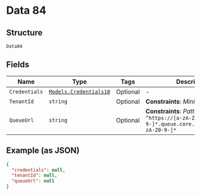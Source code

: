 
# Data 84

## Structure

`Data84`

## Fields

| Name | Type | Tags | Description |
|  --- | --- | --- | --- |
| `Credentials` | [`Models.Credentials10`](../../doc/models/credentials-10.md) | Optional | - |
| `TenantId` | `string` | Optional | **Constraints**: *Minimum Length*: `1` |
| `QueueUrl` | `string` | Optional | **Constraints**: *Pattern*: `^https://[a-zA-Z0-9-]*.queue.core.windows.net/[a-zA-Z0-9-]*` |

## Example (as JSON)

```json
{
  "credentials": null,
  "tenantId": null,
  "queueUrl": null
}
```

